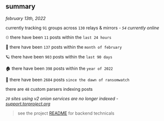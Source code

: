 
## summary
_february 13th, 2022_

currently tracking `91` groups across `130` relays & mirrors - _`54` currently online_

⏲ there have been `11` posts within the `last 24 hours`

🦈 there have been `137` posts within the `month of february`

🪐 there have been `903` posts within the `last 90 days`

🏚 there have been `398` posts within the `year of 2022`

🦕 there have been `2684` posts `since the dawn of ransomwatch`

there are `48` custom parsers indexing posts

_`20` sites using v2 onion services are no longer indexed - [support.torproject.org](https://support.torproject.org/onionservices/v2-deprecation/)_

> see the project [README](https://github.com/thetanz/ransomwatch#ransomwatch--) for backend technicals

